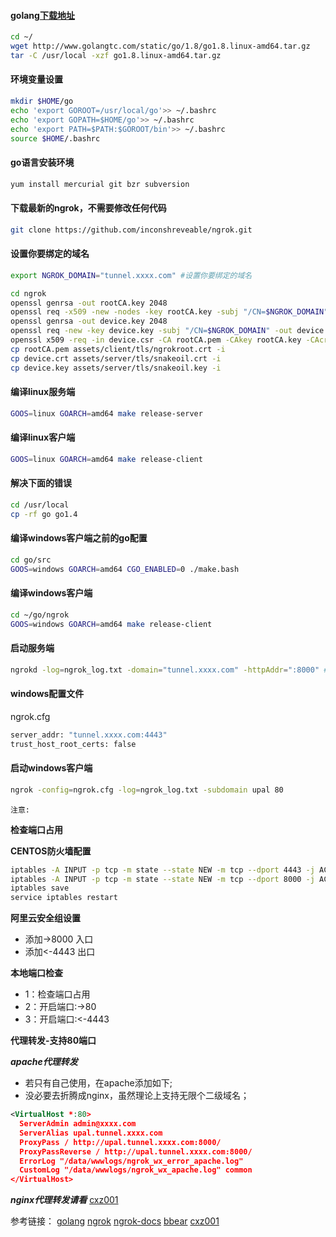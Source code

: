 
#### golang[下载地址](http://www.golangtc.com/download)
```bash
cd ~/
wget http://www.golangtc.com/static/go/1.8/go1.8.linux-amd64.tar.gz
tar -C /usr/local -xzf go1.8.linux-amd64.tar.gz
```
#### 环境变量设置
```bash
mkdir $HOME/go
echo 'export GOROOT=/usr/local/go'>> ~/.bashrc
echo 'export GOPATH=$HOME/go'>> ~/.bashrc
echo 'export PATH=$PATH:$GOROOT/bin'>> ~/.bashrc
source $HOME/.bashrc
```
#### go语言安装环境
```bash
yum install mercurial git bzr subversion
```

#### 下载最新的ngrok，不需要修改任何代码
```bash
git clone https://github.com/inconshreveable/ngrok.git
```
#### 设置你要绑定的域名
```bash
export NGROK_DOMAIN="tunnel.xxxx.com" #设置你要绑定的域名
```

```bash
cd ngrok
openssl genrsa -out rootCA.key 2048
openssl req -x509 -new -nodes -key rootCA.key -subj "/CN=$NGROK_DOMAIN" -days 5000 -out rootCA.pem
openssl genrsa -out device.key 2048
openssl req -new -key device.key -subj "/CN=$NGROK_DOMAIN" -out device.csr
openssl x509 -req -in device.csr -CA rootCA.pem -CAkey rootCA.key -CAcreateserial -out device.crt -days 5000
cp rootCA.pem assets/client/tls/ngrokroot.crt -i
cp device.crt assets/server/tls/snakeoil.crt -i
cp device.key assets/server/tls/snakeoil.key -i
```

#### 编译linux服务端
```bash
GOOS=linux GOARCH=amd64 make release-server
```
#### 编译linux客户端
```bash
GOOS=linux GOARCH=amd64 make release-client
```

#### 解决下面的错误
```bash
cd /usr/local
cp -rf go go1.4
```

#### 编译windows客户端之前的go配置
```bash
cd go/src
GOOS=windows GOARCH=amd64 CGO_ENABLED=0 ./make.bash
```

#### 编译windows客户端
```bash
cd ~/go/ngrok
GOOS=windows GOARCH=amd64 make release-client
```

#### 启动服务端
```bash
ngrokd -log=ngrok_log.txt -domain="tunnel.xxxx.com" -httpAddr=":8000" #注意$NGROK_DOMAIN在系统重启后会释放这个值，所以用常量
```
#### windows配置文件
ngrok.cfg
```bash
server_addr: "tunnel.xxxx.com:4443"
trust_host_root_certs: false
```
#### 启动windows客户端
```bash
ngrok -config=ngrok.cfg -log=ngrok_log.txt -subdomain upal 80
```

`注意:`

**检查端口占用**

**CENTOS防火墙配置**
```bash
iptables -A INPUT -p tcp -m state --state NEW -m tcp --dport 4443 -j ACCEPT
iptables -A INPUT -p tcp -m state --state NEW -m tcp --dport 8000 -j ACCEPT
iptables save
service iptables restart
```
**阿里云安全组设置**
- 添加->8000 入口
- 添加<-4443 出口

**本地端口检查**
- 1：检查端口占用</br>
- 2：开启端口:->80</br>
- 3：开启端口:<-4443</br>

**代理转发-支持80端口**

***apache代理转发</br>***
- 若只有自己使用，在apache添加如下;</br>
- 没必要去折腾成nginx，虽然理论上支持无限个二级域名；
```xml
<VirtualHost *:80>
  ServerAdmin admin@xxxx.com
  ServerAlias upal.tunnel.xxxx.com
  ProxyPass / http://upal.tunnel.xxxx.com:8000/
  ProxyPassReverse / http://upal.tunnel.xxxx.com:8000/
  ErrorLog "/data/wwwlogs/ngrok_wx_error_apache.log"
  CustomLog "/data/wwwlogs/ngrok_wx_apache.log" common
</VirtualHost>
```
***nginx代理转发请看*** [cxz001](https://my.oschina.net/cxz001/blog/784620)

参考链接：
[golang](https://github.com/golang/go)
[ngrok](https://github.com/inconshreveable/ngrok)
[ngrok-docs](https://ngrok.com/docs)
[bbear](http://bbear.me/shi-yong-a-li-yun-da-jian-zi-ji-de-ngrokfu-wu)
[cxz001](https://my.oschina.net/cxz001/blog/784620)

